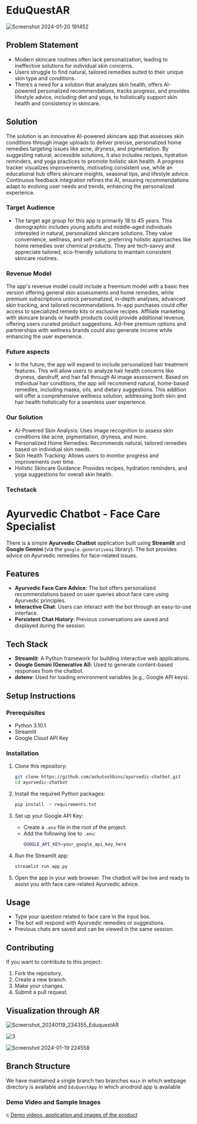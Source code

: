 # EduQuestAR


![Screenshot 2024-01-20 191452](https://github.com/Dev-anshika98/EduQuestAR-NSUT/assets/123721290/76708ff1-587d-44db-9140-ff975c1403d0)


## Problem Statement

- Modern skincare routines often lack personalization, leading to ineffective solutions for individual skin concerns.
- Users struggle to find natural, tailored remedies suited to their unique skin type and conditions.
- There’s a need for a solution that analyzes skin health, offers AI-powered personalized recommendations, tracks progress, and provides lifestyle advice, including diet and yoga, to holistically support 
  skin health and consistency in skincare.


## Solution
The solution is an innovative AI-powered skincare app that assesses skin conditions through image uploads to deliver precise, personalized home remedies targeting issues like acne, dryness, and pigmentation. By suggesting natural, accessible solutions, it also includes recipes, hydration reminders, and yoga practices to promote holistic skin health. A progress tracker visualizes improvements, motivating consistent use, while an educational hub offers skincare insights, seasonal tips, and lifestyle advice. Continuous feedback integration refines the AI, ensuring recommendations adapt to evolving user needs and trends, enhancing the personalized experience.


### Target Audience 
- The target age group for this app is primarily 18 to 45 years. This demographic includes young adults and middle-aged individuals interested in natural, personalized skincare solutions. They value convenience, wellness, and self-care, preferring holistic approaches like home remedies over chemical products. They are tech-savvy and appreciate tailored, eco-friendly solutions to maintain consistent skincare routines.


### Revenue Model
The app's revenue model could include a freemium model with a basic free version offering general skin assessments and home remedies, while premium subscriptions unlock personalized, in-depth analyses, advanced skin tracking, and tailored recommendations. In-app purchases could offer access to specialized remedy kits or exclusive recipes. Affiliate marketing with skincare brands or health products could provide additional revenue, offering users curated product suggestions. Ad-free premium options and partnerships with wellness brands could also generate income while enhancing the user experience.

  
### Future aspects
- In the future, the app will expand to include personalized hair treatment features. This will allow users to analyze hair health concerns like dryness, dandruff, and hair fall through AI image assessment. Based on individual hair conditions, the app will recommend natural, home-based remedies, including masks, oils, and dietary suggestions. This addition will offer a comprehensive wellness solution, addressing both skin and hair health holistically for a seamless user experience.


### Our Solution
- AI-Powered Skin Analysis: Uses image recognition to assess skin conditions like acne, pigmentation, dryness, and more.
- Personalized Home Remedies: Recommends natural, tailored remedies based on individual skin needs.
- Skin Health Tracking: Allows users to monitor progress and improvements over time.
- Holistic Skincare Guidance: Provides recipes, hydration reminders, and yoga suggestions for overall skin health.


### Techstack
# Ayurvedic Chatbot - Face Care Specialist

There is a simple **Ayurvedic Chatbot** application built using **Streamlit** and **Google Gemini** (via the `google.generativeai` library). The bot provides advice on Ayurvedic remedies for face-related issues.

## Features

- **Ayurvedic Face Care Advice**: The bot offers personalized recommendations based on user queries about face care using Ayurvedic principles.
- **Interactive Chat**: Users can interact with the bot through an easy-to-use interface.
- **Persistent Chat History**: Previous conversations are saved and displayed during the session.

## Tech Stack

- **Streamlit**: A Python framework for building interactive web applications.
- **Google Gemini (Generative AI)**: Used to generate content-based responses from the chatbot.
- **dotenv**: Used for loading environment variables (e.g., Google API keys).

## Setup Instructions

### Prerequisites

- Python 3.10.1
- Streamlit
- Google Cloud API Key

### Installation

1. Clone this repository:
    ```bash
    git clone https://github.com/ashutoshbins/ayurvedic-chatbot.git
    cd ayurvedic-chatbot
    ```

2. Install the required Python packages:
    ```bash
    pip install -r requirements.txt
    ```

3. Set up your Google API Key:
    - Create a `.env` file in the root of the project.
    - Add the following line to `.env`:
      ```bash
      GOOGLE_API_KEY=your_google_api_key_here
      ```

4. Run the Streamlit app:
    ```bash
    streamlit run app.py
    ```

5. Open the app in your web browser. The chatbot will be live and ready to assist you with face care-related Ayurvedic advice.

## Usage

- Type your question related to face care in the input box.
- The bot will respond with Ayurvedic remedies or suggestions.
- Previous chats are saved and can be viewed in the same session.

## Contributing

If you want to contribute to this project:

1. Fork the repository.
2. Create a new branch.
3. Make your changes.
4. Submit a pull request.



 





## Visualization through AR
![Screenshot_20240119_234355_EduquestAR](https://github.com/Dev-anshika98/EduQuestAR-NSUT/assets/123721290/b0c148a2-b627-47e7-92dc-0ea68dd6b71c)


![3](https://github.com/Dev-anshika98/EduQuestAR-NSUT/assets/123721290/f6a8fd97-445f-483d-988e-81bf1d52e7f2)


![Screenshot 2024-01-19 224558](https://github.com/Dev-anshika98/EduQuestAR-NSUT/assets/123721290/66f78785-5fef-46c1-8859-4f09cf7bf8da)









## Branch Structure

We have maintained a single branch  two branches `main` in which webpage directory is available  and `EduQuestApp` in which anodroid app is available 

### Demo Video and Sample Images
c
[Demo videos, application and images of the product](  https://youtu.be/HJnAZqbCr5U?si=Cap6uEpytM6iDVx_)
